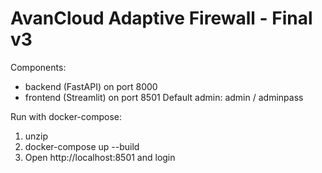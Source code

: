 
# AvanCloud Adaptive Firewall - Final v3
Components:
- backend (FastAPI) on port 8000
- frontend (Streamlit) on port 8501
Default admin: admin / adminpass

Run with docker-compose:
1. unzip
2. docker-compose up --build
3. Open http://localhost:8501 and login
